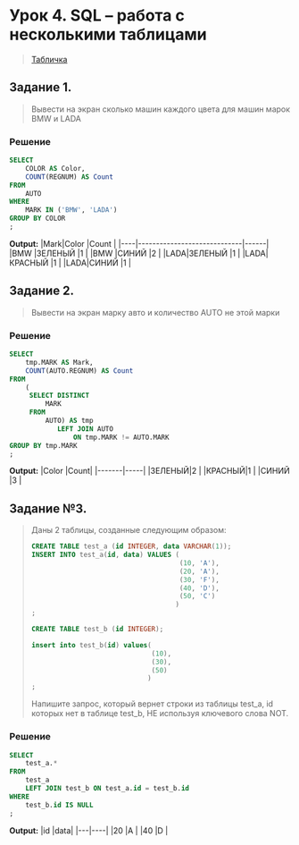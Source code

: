 # Урок 4. SQL – работа с несколькими таблицами


> [Табличка](https://drive.google.com/file/d/1PQn576YVakvlWrIgIjSP9YEf5id4cqYs/view?usp=sharing)
> 

## Задание 1.


> Вывести на экран сколько машин каждого цвета для машин марок BMW и LADA
> 


### Решение
```SQL
SELECT
    COLOR AS Color,
    COUNT(REGNUM) AS Count
FROM
    AUTO
WHERE
    MARK IN ('BMW', 'LADA')
GROUP BY COLOR
;
```


**Output:**
|Mark|Color                        |Count |
|----|-----------------------------|------|
|BMW |ЗЕЛЕНЫЙ                      |1     |
|BMW |СИНИЙ                        |2     |
|LADA|ЗЕЛЕНЫЙ                      |1     |
|LADA|КРАСНЫЙ                      |1     |
|LADA|СИНИЙ                        |1     |



## Задание 2.


> Вывести на экран марку авто и количество AUTO не этой марки
>  


### Решение
```SQL
SELECT
    tmp.MARK AS Mark,
    COUNT(AUTO.REGNUM) AS Count
FROM
    (
     SELECT DISTINCT
         MARK
     FROM
         AUTO) AS tmp
            LEFT JOIN AUTO
                ON tmp.MARK != AUTO.MARK
GROUP BY tmp.MARK
;
```


**Output:**
|Color  |Count|
|-------|-----|
|ЗЕЛЕНЫЙ|2    |
|КРАСНЫЙ|1    |
|СИНИЙ  |3    |



## Задание №3.


> Даны 2 таблицы, созданные следующим образом:
> ```SQL
> CREATE TABLE test_a (id INTEGER, data VARCHAR(1));
> INSERT INTO test_a(id, data) VALUES (
>                                      (10, 'A'),
>                                      (20, 'A'),
>                                      (30, 'F'),
>                                      (40, 'D'),
>                                      (50, 'C')
>                                     )
> ;
> 
> CREATE TABLE test_b (id INTEGER);
> 
> insert into test_b(id) values(
>                               (10),
>                               (30),
>                               (50)
>                              )
> ;
> ```
> Напишите запрос, который вернет строки из таблицы test_a, id которых нет в таблице test_b,
> НЕ используя ключевого слова NOT.
>  


### Решение
```SQL
SELECT
    test_a.*
FROM
    test_a
    LEFT JOIN test_b ON test_a.id = test_b.id
WHERE
    test_b.id IS NULL
;
```


**Output:**
|id |data|
|---|----|
|20 |A   |
|40 |D   |
